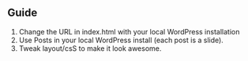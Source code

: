 ## Guide

1. Change the URL in index.html with your local WordPress installation
2. Use Posts in your local WordPress install (each post is a slide).
3. Tweak layout/csS to make it look awesome.

